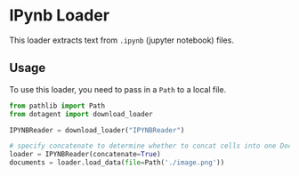 # IPynb Loader

This loader extracts text from `.ipynb` (jupyter notebook) files.

## Usage

To use this loader, you need to pass in a `Path` to a local file.

```python
from pathlib import Path
from dotagent import download_loader

IPYNBReader = download_loader("IPYNBReader")

# specify concatenate to determine whether to concat cells into one DocumentNode
loader = IPYNBReader(concatenate=True)
documents = loader.load_data(file=Path('./image.png'))
```
